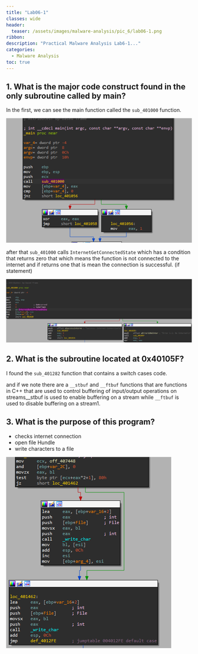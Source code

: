 ```yaml
---
title: "Lab06-1"
classes: wide
header:
  teaser: /assets/images/malware-analysis/pic_6/lab06-1.png
ribbon:
description: "Practical Malware Analysis Lab6-1..."
categories:
  - Malware Analysis
toc: true
---
```


## 1. What is the major code construct found in the only subroutine called by main?

In the first, we can see the main function called the `sub_401000` function.

![error](/assets/images/malware-analysis/pic_6/main_func.png)

after that `sub_401000` calls `InternetGetConnectedState` which has a condition that returns zero that which means the function is not connected to the internet and if returns one that is mean the connection is successful. (if statement)

![error](/assets/images/malware-analysis/pic_6/if_statment.png)


## 2. What is the subroutine located at 0x40105F?

I found the `sub_401282` function that contains a switch cases code.

and if we note there are a `__stbuf` and `__ftbuf` functions that are functions in C++ that are used to control buffering of input/output operations on streams__stbuf is used to enable buffering on a stream while `__ftbuf` is used to disable buffering on a stream1.

## 3. What is the purpose of this program?

 - checks internet connection 
 - open file Hundle 
 - write characters to a file

 ![error](/assets/images/malware-analysis/pic_6/write_file.png)


